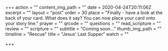 +++
action = ""
content_img_path = ""
date = 2020-04-24T20:11:06Z
excerpt = ""
layout = "post"
order = 30
place = "Finally - have a look at the back of your card. What does it say? You can now place your card onto your story line."
prayer = ""
qrcode = ""
questions = ""
read_scripture = ""
review = ""
scripture = ""
subtitle = "Coming soon…"
thumb_img_path = ""
timeline = "Rescue"
title = "Jesus' Last Supper"
watch = ""

+++
